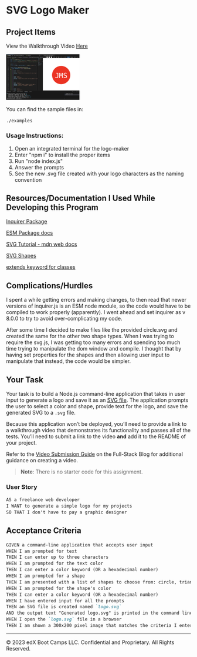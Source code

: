 # SVG Logo Maker

## Project Items

View the Walkthrough Video [Here](https://drive.google.com/file/d/1FzBiGqLQ8_VcGnotdPsUQfv6IkfdKP5h/view?usp=sharing)

<img src="./examples/logo-maker-example.png" alt="logo example from program" width="200"/>

You can find the sample files in:

```
./examples
```

### Usage Instructions:

1. Open an integrated terminal for the logo-maker
2. Enter "npm i" to install the proper items
3. Run "node index.js"
4. Answer the prompts
5. See the new .svg file created with your logo characters as the naming convention

## Resources/Documentation I Used While Developing this Program

[Inquirer Package](https://www.npmjs.com/package/inquirer)

[ESM Package docs](https://gist.github.com/sindresorhus/a39789f98801d908bbc7ff3ecc99d99c)

[SVG Tutorial - mdn web docs](https://developer.mozilla.org/en-US/docs/Web/SVG)

[SVG Shapes](https://developer.mozilla.org/en-US/docs/Web/SVG/Tutorial/Basic_Shapes)

[extends keyword for classes](https://developer.mozilla.org/en-US/docs/Web/JavaScript/Reference/Classes/extends)

## Complications/Hurdles

I spent a while getting errors and making changes, to then read that newer versions of inquirer.js is an ESM node module, so the code would have to be compiled to work properly (apparently). I went ahead and set inquirer as v 8.0.0 to try to avoid over-complicating my code.

After some time I decided to make files like the provided circle.svg and created the same for the other two shape types. When I was trying to require the svg.js, I was getting too many errors and spending too much time trying to manipulate the dom window and compile. I thought that by having set properties for the shapes and then allowing user input to manipulate that instead, the code would be simpler.

## Your Task

Your task is to build a Node.js command-line application that takes in user input to generate a logo and save it as an [SVG file](https://en.wikipedia.org/wiki/Scalable_Vector_Graphics). The application prompts the user to select a color and shape, provide text for the logo, and save the generated SVG to a `.svg` file.

Because this application won’t be deployed, you’ll need to provide a link to a walkthrough video that demonstrates its functionality and passes all of the tests. You’ll need to submit a link to the video **and** add it to the README of your project.

Refer to the [Video Submission Guide](https://coding-boot-camp.github.io/full-stack/computer-literacy/video-submission-guide) on the Full-Stack Blog for additional guidance on creating a video.

> **Note**: There is no starter code for this assignment.

### User Story

```md
AS a freelance web developer
I WANT to generate a simple logo for my projects
SO THAT I don't have to pay a graphic designer
```

## Acceptance Criteria

```md
GIVEN a command-line application that accepts user input
WHEN I am prompted for text
THEN I can enter up to three characters
WHEN I am prompted for the text color
THEN I can enter a color keyword (OR a hexadecimal number)
WHEN I am prompted for a shape
THEN I am presented with a list of shapes to choose from: circle, triangle, and square
WHEN I am prompted for the shape's color
THEN I can enter a color keyword (OR a hexadecimal number)
WHEN I have entered input for all the prompts
THEN an SVG file is created named `logo.svg`
AND the output text "Generated logo.svg" is printed in the command line
WHEN I open the `logo.svg` file in a browser
THEN I am shown a 300x200 pixel image that matches the criteria I entered
```

---

© 2023 edX Boot Camps LLC. Confidential and Proprietary. All Rights Reserved.
